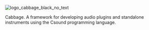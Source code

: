 
![logo_cabbage_black_no_text](https://f.cloud.github.com/assets/5950903/1797870/31b2206e-6b15-11e3-9a9b-553c1c8edaad.png)

Cabbage. A framework for developing audio plugins and standalone instruments using the Csound programming language.  

